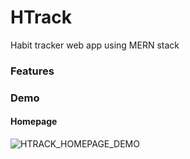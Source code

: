 # HTrack
Habit tracker web app using MERN stack
### Features

### Demo
#### Homepage
![HTRACK_HOMEPAGE_DEMO](https://user-images.githubusercontent.com/11303631/126874230-3315d892-f7e8-4ec2-95fb-0f85fe677c26.gif)
